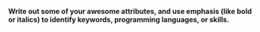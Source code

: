 __Write out some of your awesome attributes, and use emphasis (like bold or italics) to identify keywords, programming languages, or skills.__ 

